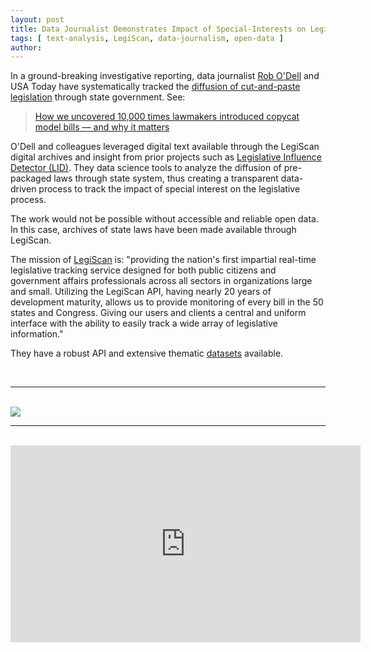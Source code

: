 ```yaml
---
layout: post
title: Data Journalist Demonstrates Impact of Special-Interests on Legislation
tags: [ text-analysis, LegiScan, data-journalism, open-data ]
author:
---
```



In a ground-breaking investigative reporting, data journalist [Rob O'Dell](https://twitter.com/robodellaz) and USA Today have systematically tracked the [diffusion of cut-and-paste legislation](https://www.azcentral.com/pages/interactives/asbestos-sharia-law-model-bills-lobbyists-special-interests-influence-state-laws/) through state government. See:

> [How we uncovered 10,000 times lawmakers introduced copycat model bills — and why it matters](https://www.usatoday.com/story/news/investigations/2019/04/03/how-laws-made-why-we-revealed-politicians-didnt-write-them/3162256002/)

O'Dell and colleagues leveraged digital text available through the LegiScan digital archives and insight from prior projects such as [Legislative Influence Detector (LID)](https://dssg.uchicago.edu/lid/). They data science tools to analyze the diffusion of pre-packaged laws through state system, thus creating a transparent data-driven process to track the impact of special interest on the legislative process.

The work would not be possible without accessible and reliable open data. In this case, archives of state laws have been made available through LegiScan. 

The mission of [LegiScan](https://legiscan.com/about) is: "providing the nation's first impartial real-time legislative tracking service designed for both public citizens and government affairs professionals across all sectors in organizations large and small. Utilizing the LegiScan API, having nearly 20 years of development maturity, allows us to provide monitoring of every bill in the 50 states and Congress. Giving our users and clients a central and uniform interface with the ability to easily track a wide array of legislative information." 

They have a robust API and extensive thematic [datasets](https://legiscan.com/datasets) available. 

<br>

---------------

<br>

<img src="https://raw.githubusercontent.com/DS4PS/ds4ps.github.io/master/_posts/img/242-Sharia-Kansas.gif">

<br>

--------------

<br> 

<iframe width="560" height="315" src="https://www.youtube-nocookie.com/embed/UOS6Czh-y3A" frameborder="0" allow="accelerometer; autoplay; encrypted-media; gyroscope; picture-in-picture" allowfullscreen></iframe>

<br>
<br>
